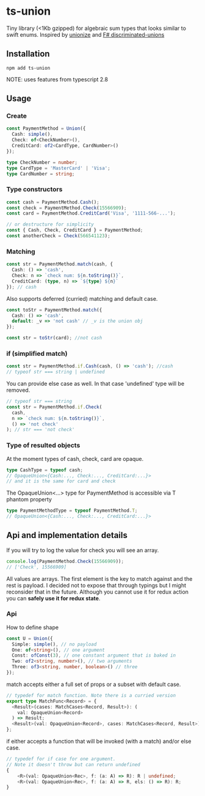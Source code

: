 # ts-union

Tiny library (<1Kb gzipped) for algebraic sum types that looks similar to swift enums. Inspired by [unionize](https://github.com/pelotom/unionize) and [F# discriminated-unions](https://docs.microsoft.com/en-us/dotnet/fsharp/language-reference/discriminated-unions)

## Installation

```
npm add ts-union
```
NOTE: uses features from typescript 2.8

## Usage

### Create

```typescript
const PaymentMethod = Union({
  Cash: simple(),
  Check: of<CheckNumber>(),
  CreditCard: of2<CardType, CardNumber>()
});

type CheckNumber = number;
type CardType = 'MasterCard' | 'Visa';
type CardNumber = string;
```

### Type constructors

```typescript
const cash = PaymentMethod.Cash();
const check = PaymentMethod.Check(15566909);
const card = PaymentMethod.CreditCard('Visa', '1111-566-...');

// or destructure for simplicity
const { Cash, Check, CreditCard } = PaymentMethod;
const anotherCheck = Check(566541123);
```

### Matching

```typescript
const str = PaymentMethod.match(cash, {
  Cash: () => 'cash',
  Check: n => `check num: ${n.toString()}`,
  CreditCard: (type, n) => `${type} ${n}`
}); // cash
```

Also supports deferred (curried) matching and default case.

```typescript
const toStr = PaymentMethod.match({
  Cash: () => 'cash',
  default: _v => 'not cash' // _v is the union obj
});

const str = toStr(card); //not cash
```

### if (simplified match)

```typescript
const str = PaymentMethod.if.Cash(cash, () => 'cash'); //cash
// typeof str === string | undefined
```

You can provide else case as well. In that case 'undefined' type will be removed.

```typescript
// typeof str === string
const str = PaymentMethod.if.Check(
  cash,
  n => `check num: ${n.toString()}`,
  () => 'not check'
); // str === 'not check'
```

### Type of resulted objects

At the moment types of cash, check, card are opaque.

```typescript
type CashType = typeof cash;
// OpaqueUnion<{Cash:..., Check:..., CreditCard:...}>
// and it is the same for card and check
```

The OpaqueUnion<...> type for PaymentMethod is accessible via T phantom property

```typescript
type PaymentMethodType = typeof PaymentMethod.T;
// OpaqueUnion<{Cash:..., Check:..., CreditCard:...}>
```

## Api and implementation details

If you will try to log the value for check you will see an array.

```typescript
console.log(PaymentMethod.Check(15566909));
// ['Check', 15566909]
```

All values are arrays. The first element is the key to match against and the rest is payload. I decided not to expose that through typings but I might reconsider that in the future. Although you cannot use it for redux action you can **safely use it for redux state**.

### Api

How to define shape

```typescript
const U = Union({
  Simple: simple(), // no payload
  One: of<string>(), // one argument
  Const: ofConst(3), // one constant argument that is baked in
  Two: of2<string, number>(), // two arguments
  Three: of3<string, number, boolean>() // three
});
```

match accepts either a full set of props or a subset with default case.

```typescript
// typedef for match function. Note there is a curried version
export type MatchFunc<Record> = {
  <Result>(cases: MatchCases<Record, Result>): (
    val: OpaqueUnion<Record>
  ) => Result;
  <Result>(val: OpaqueUnion<Record>, cases: MatchCases<Record, Result>): Result;
};
```

if either accepts a function that will be invoked (with a match) and/or else case.

```typescript
// typedef for if case for one argument.
// Note it doesn't throw but can return undefined
{
    <R>(val: OpaqueUnion<Rec>, f: (a: A) => R): R | undefined;
    <R>(val: OpaqueUnion<Rec>, f: (a: A) => R, els: () => R): R;
}
```
